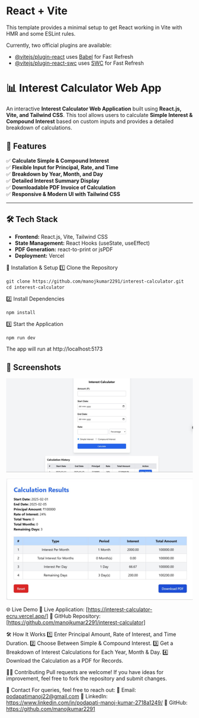 # React + Vite

This template provides a minimal setup to get React working in Vite with HMR and some ESLint rules.

Currently, two official plugins are available:

- [@vitejs/plugin-react](https://github.com/vitejs/vite-plugin-react/blob/main/packages/plugin-react/README.md) uses [Babel](https://babeljs.io/) for Fast Refresh
- [@vitejs/plugin-react-swc](https://github.com/vitejs/vite-plugin-react-swc) uses [SWC](https://swc.rs/) for Fast Refresh


# 📊 Interest Calculator Web App

An interactive **Interest Calculator Web Application** built using **React.js, Vite, and Tailwind CSS**. This tool allows users to calculate **Simple Interest & Compound Interest** based on custom inputs and provides a detailed breakdown of calculations.

## 🚀 Features

✅ **Calculate Simple & Compound Interest**  
✅ **Flexible Input for Principal, Rate, and Time**  
✅ **Breakdown by Year, Month, and Day**  
✅ **Detailed Interest Summary Display**  
✅ **Downloadable PDF Invoice of Calculation**  
✅ **Responsive & Modern UI with Tailwind CSS**  

---

## 🛠️ Tech Stack

- **Frontend:** React.js, Vite, Tailwind CSS  
- **State Management:** React Hooks (useState, useEffect)  
- **PDF Generation:** react-to-print or jsPDF  
- **Deployment:** Vercel  


🔧 Installation & Setup
1️⃣ Clone the Repository
```
git clone https://github.com/manojkumar2291/interest-calculator.git
cd interest-calculator
```
2️⃣ Install Dependencies
```
npm install
```
3️⃣ Start the Application
```
npm run dev
```
The app will run at http://localhost:5173

## 📸 Screenshots

![Alt text](Interest_Calculator.jpg?raw=true "Title")

![Alt text](Interest_result.jpg?raw=true "Title")


🌐 Live Demo
🔗 Live Application: [https://interest-calculator-ecru.vercel.app/]
🔗 GitHub Repository: [https://github.com/manojkumar2291/interest-calculator]

🛠️ How It Works
1️⃣ Enter Principal Amount, Rate of Interest, and Time Duration.
2️⃣ Choose Between Simple & Compound Interest.
3️⃣ Get a Breakdown of Interest Calculations for Each Year, Month & Day.
4️⃣ Download the Calculation as a PDF for Records.

🧑‍💻 Contributing
Pull requests are welcome! If you have ideas for improvement, feel free to fork the repository and submit changes.

📩 Contact
For queries, feel free to reach out:
📧 Email: podapatimanoj22@gmail.com
🔗 LinkedIn: https://www.linkedin.com/in/podapati-manoj-kumar-2718a1249/
🐙 GitHub: https://github.com/manojkumar2291




